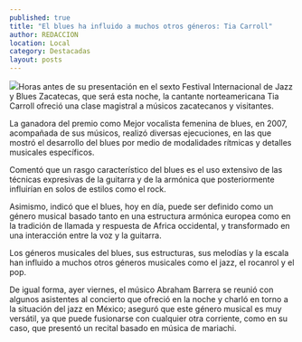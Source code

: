```yaml
---
published: true
title: "El blues ha influido a muchos otros géneros: Tia Carroll"
author: REDACCION
location: Local
category: Destacadas
layout: posts
---
```


![](http://i.imgur.com/uCkMKHcm.jpg)Horas antes de su presentación en el sexto Festival Internacional de Jazz y Blues Zacatecas, que será esta noche, la cantante norteamericana Tia Carroll ofreció una clase magistral a músicos zacatecanos y visitantes.

La ganadora del premio como Mejor vocalista femenina de blues, en 2007, acompañada de sus músicos, realizó diversas ejecuciones, en las que mostró el desarrollo del blues por medio de modalidades rítmicas y detalles musicales específicos.

Comentó que un rasgo característico del blues es el uso extensivo de las técnicas expresivas de la guitarra y de la armónica que posteriormente influirían en solos de estilos como el rock.

Asimismo, indicó que el blues, hoy en día, puede ser definido como un género musical basado tanto en una estructura armónica europea como en la tradición de llamada y respuesta de Africa occidental, y transformado en una interacción entre la voz y la guitarra.

Los géneros musicales del blues, sus estructuras, sus melodías y la escala han influido a muchos otros géneros musicales como el jazz, el rocanrol y el pop. 

De igual forma, ayer viernes, el músico Abraham Barrera se reunió con algunos asistentes al concierto que ofreció en la noche y charló en torno a la situación del jazz en México; aseguró que este género musical es muy versátil, ya que puede fusionarse con cualquier otra corriente, como en su caso, que presentó un recital basado en música de mariachi.
